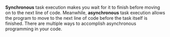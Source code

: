 **Synchronous** task execution makes you wait for it to finish before moving on to the next line of code. Meanwhile, **asynchronous** task execution allows the program to move to the next line of code before the task itself is finished. There are multiple ways to accomplish asynchronous programming in your code.
